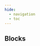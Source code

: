 ```yaml
---
hide:
  - navigation
  - toc
---
```

<script src="https://cdnjs.cloudflare.com/ajax/libs/dompurify/3.0.8/purify.min.js"></script>
<link rel="stylesheet" href="/styles/workflows.css">
<script src="/javascript/workflows.js"></script>
<section class="mdx-container portfolio-section">
  <div class="md-grid md-typeset">
    <div class="text-center">
      <h1>Blocks</h1>
    </div>
    <div class="custom-grid">
<!--- AUTOGENERATED_BLOCKS_LIST -->
<p class="card block-card" data-url="condition" data-name="Condition" data-desc="Control the flow of a workflow based on the result of a step." data-labels="FLOW_CONTROL, APACHE-2.0" data-author=""></p>
<p class="card block-card" data-url="detections_consensus" data-name="DetectionsConsensus" data-desc="Combine predictions from multiple detections models to make a decision about object presence." data-labels="FUSION, APACHE-2.0" data-author=""></p>
<p class="card block-card" data-url="clip_comparison" data-name="ClipComparison" data-desc="Compare CLIP image and text embeddings." data-labels="MODEL, APACHE-2.0" data-author=""></p>
<p class="card block-card" data-url="lmm" data-name="LMM" data-desc="Run a large language model." data-labels="MODEL, APACHE-2.0" data-author=""></p>
<p class="card block-card" data-url="lmm_for_classification" data-name="LMMForClassification" data-desc="Run a large language model for classification." data-labels="MODEL, APACHE-2.0" data-author=""></p>
<p class="card block-card" data-url="ocr_model" data-name="OCRModel" data-desc="Run Optical Character Recognition on a model." data-labels="MODEL, APACHE-2.0" data-author=""></p>
<p class="card block-card" data-url="yolo_world_model" data-name="YoloWorldModel" data-desc="Run a zero-shot object detection model." data-labels="MODEL, APACHE-2.0" data-author=""></p>
<p class="card block-card" data-url="roboflow_instance_segmentation_model" data-name="RoboflowInstanceSegmentationModel" data-desc="Run an instance segmentation model." data-labels="MODEL, APACHE-2.0" data-author=""></p>
<p class="card block-card" data-url="roboflow_keypoint_detection_model" data-name="RoboflowKeypointDetectionModel" data-desc="Run inference on a keypoint detection model." data-labels="MODEL, APACHE-2.0" data-author=""></p>
<p class="card block-card" data-url="roboflow_classification_model" data-name="RoboflowClassificationModel" data-desc="Run a classification model." data-labels="MODEL, APACHE-2.0" data-author=""></p>
<p class="card block-card" data-url="roboflow_multi_label_classification_model" data-name="RoboflowMultiLabelClassificationModel" data-desc="Run a multi-label classification model." data-labels="MODEL, APACHE-2.0" data-author=""></p>
<p class="card block-card" data-url="roboflow_object_detection_model" data-name="RoboflowObjectDetectionModel" data-desc="Detect objects using an object detection model." data-labels="MODEL, APACHE-2.0" data-author=""></p>
<p class="card block-card" data-url="barcode_detector" data-name="BarcodeDetector" data-desc="Run Optical Character Recognition on a model." data-labels="MODEL, APACHE-2.0" data-author=""></p>
<p class="card block-card" data-url="qr_code_detector" data-name="QRCodeDetector" data-desc="Detect the location of QR codes in an image." data-labels="MODEL, APACHE-2.0" data-author=""></p>
<p class="card block-card" data-url="active_learning_data_collector" data-name="ActiveLearningDataCollector" data-desc="Collect data and predictions that flow through workflows for use in active learning." data-labels="SINK, APACHE-2.0" data-author=""></p>
<p class="card block-card" data-url="absolute_static_crop" data-name="AbsoluteStaticCrop" data-desc="Use absolute coordinates for cropping." data-labels="TRANSFORMATION, APACHE-2.0" data-author=""></p>
<p class="card block-card" data-url="crop" data-name="Crop" data-desc="Create dynamic crops from a detections model." data-labels="TRANSFORMATION, APACHE-2.0" data-author=""></p>
<p class="card block-card" data-url="detection_filter" data-name="DetectionFilter" data-desc="Filter predictions from detection models based on defined conditions." data-labels="TRANSFORMATION, APACHE-2.0" data-author=""></p>
<p class="card block-card" data-url="detection_offset" data-name="DetectionOffset" data-desc="Apply a fixed offset on the width and height of detections." data-labels="TRANSFORMATION, APACHE-2.0" data-author=""></p>
<p class="card block-card" data-url="relative_static_crop" data-name="RelativeStaticCrop" data-desc="Use relative coordinates for cropping." data-labels="TRANSFORMATION, APACHE-2.0" data-author=""></p>
<p class="card block-card" data-url="byte_tracker" data-name="ByteTracker" data-desc="" data-labels=", " data-author=""></p>
<p class="card block-card" data-url="random_sampler" data-name="RandomSampler" data-desc="" data-labels="TRANSFORMATION, " data-author=""></p>
<p class="card block-card" data-url="aws_secrets_retriever" data-name="AWSSecretsRetriever" data-desc="" data-labels="TRANSFORMATION, " data-author=""></p>
<p class="card block-card" data-url="pager_duty" data-name="PagerDuty" data-desc="" data-labels="NOTIFICATIONS, " data-author=""></p>
<p class="card block-card" data-url="kafka_publish" data-name="KafkaPublish" data-desc="" data-labels="TRANSFORMATION, " data-author=""></p>
<p class="card block-card" data-url="csv_sink" data-name="CSVSink" data-desc="" data-labels="SINK, " data-author=""></p>
<p class="card block-card" data-url="slack" data-name="Slack" data-desc="" data-labels="NOTIFICATIONS, " data-author=""></p>
<p class="card block-card" data-url="filter" data-name="Filter" data-desc="" data-labels="TRANSFORMATION, " data-author=""></p>
<p class="card block-card" data-url="prediction_alarm" data-name="PredictionAlarm" data-desc="" data-labels="TRANSFORMATION, " data-author=""></p>
<p class="card block-card" data-url="non_empty_predictions_tagger" data-name="NonEmptyPredictionsTagger" data-desc="" data-labels="TRANSFORMATION, " data-author=""></p>
<p class="card block-card" data-url="super_annotator" data-name="SuperAnnotator" data-desc="" data-labels="NOTIFICATIONS, " data-author=""></p>
<p class="card block-card" data-url="webhook_publish" data-name="WebhookPublish" data-desc="" data-labels="SINK, " data-author=""></p>
<p class="card block-card" data-url="mqtt_publisher" data-name="MQTTPublisher" data-desc="" data-labels=", " data-author=""></p>
<p class="card block-card" data-url="vonage" data-name="Vonage" data-desc="" data-labels="NOTIFICATIONS, " data-author=""></p>
<p class="card block-card" data-url="sms" data-name="SMS" data-desc="" data-labels="NOTIFICATIONS, " data-author=""></p>
<!--- AUTOGENERATED_BLOCKS_LIST -->
    </div>
  </div>
</section>
